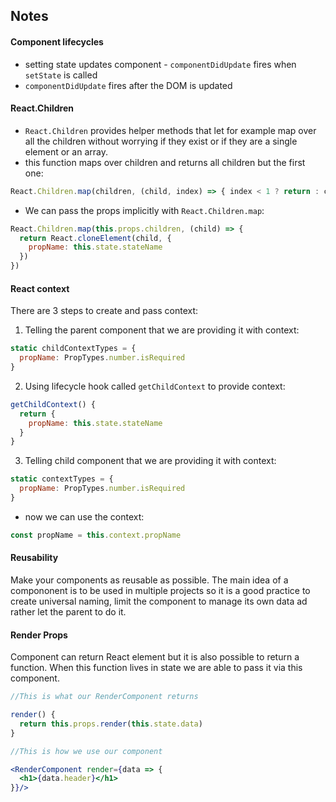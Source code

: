 ## Notes

#### Component lifecycles

* setting state updates component - `componentDidUpdate` fires when `setState` is called
* `componentDidUpdate` fires after the DOM is updated

#### React.Children

* `React.Children` provides helper methods that let for example map over all the children without worrying if they exist or if they are a single element or an array.
* this function maps over children and returns all children but the first one:
```jsx 
React.Children.map(children, (child, index) => { index < 1 ? return : child })
```
* We can pass the props implicitly with `React.Children.map`:  
```jsx
React.Children.map(this.props.children, (child) => {  
  return React.cloneElement(child, {  
    propName: this.state.stateName  
  })  
})
```

#### React context

There are 3 steps to create and pass context:  
1. Telling the parent component that we are providing it with context:  
```jsx
static childContextTypes = {  
  propName: PropTypes.number.isRequired  
}
```
2. Using lifecycle hook called `getChildContext` to provide context:  
```jsx
getChildContext() {  
  return {  
    propName: this.state.stateName  
  }  
}
```
3. Telling child component that we are providing it with context:  
```jsx
static contextTypes = {  
  propName: PropTypes.number.isRequired  
}
```
* now we can use the context:  
```jsx
const propName = this.context.propName
```

#### Reusability

Make your components as reusable as possible. The main idea of a compononent is to be used in multiple projects so it is a good practice to create universal naming, limit the component to manage its own data ad rather let the parent to do it.

#### Render Props

Component can return React element but it is also possible to return a function. When this function lives in state we are able to pass it via this component.

```jsx
//This is what our RenderComponent returns

render() {
  return this.props.render(this.state.data)
}
```

```jsx
//This is how we use our component

<RenderComponent render={data => {
  <h1>{data.header}</h1>
}}/>
```
